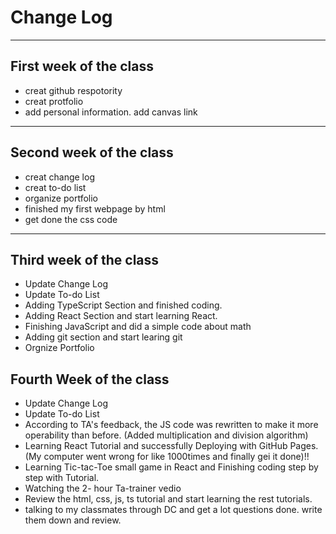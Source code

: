 Change Log
==
* * *
First week of the class
--
* creat github respotority
* creat protfolio
* add personal information. add canvas link
* * *


Second week of the class
--
* creat change log
* creat to-do list
* organize portfolio
* finished my first webpage by html
* get done the css code 
* * *
Third week of the class
--
* Update Change Log
* Update To-do List
* Adding TypeScript Section and finished coding.
* Adding React Section and start learning React.
* Finishing JavaScript and did a simple code about math
* Adding git section and start learing git 
* Orgnize Portfolio

Fourth Week of the class
--
* Update Change Log
* Update To-do List
* According to TA's feedback, the JS code was rewritten to make it more operability than before. (Added multiplication and division algorithm)
* Learning React Tutorial and successfully Deploying with GitHub Pages.(My computer went wrong for like 1000times and finally gei it done)!!
* Learning Tic-tac-Toe small game in React and Finishing coding step by step with Tutorial.
* Watching the 2- hour Ta-trainer vedio
* Review the html, css, js, ts tutorial and start learning the rest tutorials.
* talking to my classmates through DC and get a lot questions done. write them down and review.
